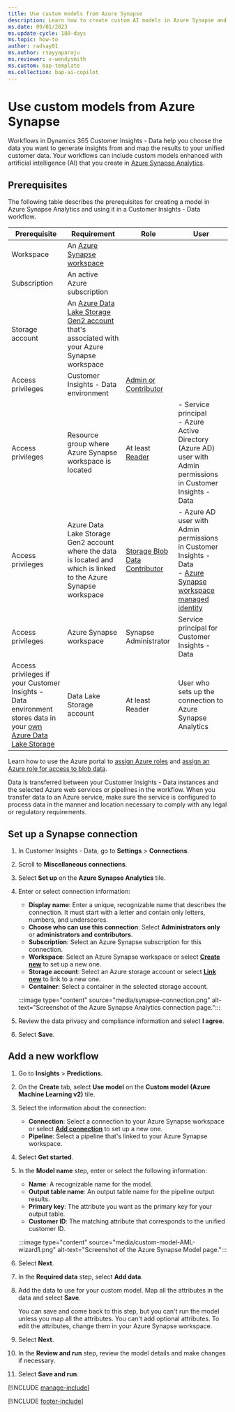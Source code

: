 ```yaml
---
title: Use custom models from Azure Synapse
description: Learn how to create custom AI models in Azure Synapse and use them in your Dynamics 365 Customer Insights workflows.
ms.date: 09/01/2023
ms.update-cycle: 180-days
ms.topic: how-to
author: radsay01
ms.author: rsayyaparaju
ms.reviewer: v-wendysmith
ms.custom: bap-template
ms.collection: bap-ai-copilot 
---
```


# Use custom models from Azure Synapse

Workflows in Dynamics 365 Customer Insights - Data help you choose the data you want to generate insights from and map the results to your unified customer data. Your workflows can include custom models enhanced with artificial intelligence (AI) that you create in [Azure Synapse Analytics](/azure/synapse-analytics/machine-learning/what-is-machine-learning).

## Prerequisites

The following table describes the prerequisites for creating a model in Azure Synapse Analytics and using it in a Customer Insights - Data workflow.

| Prerequisite | Requirement | Role | User |
| --- | --- | --- | --- |
| Workspace | An [Azure Synapse workspace](/azure/synapse-analytics/get-started-create-workspace) | | |
| Subscription | An active Azure subscription | | |
| Storage account | An [Azure Data Lake Storage Gen2 account](/azure/storage/blobs/data-lake-storage-quickstart-create-account) that's associated with your Azure Synapse workspace | | |
| Access privileges | Customer Insights - Data environment | [Admin or Contributor](/azure/role-based-access-control/rbac-and-directory-admin-roles) | |
| Access privileges | Resource group where Azure Synapse workspace is located | At least [Reader](/azure/role-based-access-control/role-assignments-portal) | - Service principal<br/> - Azure Active Directory (Azure AD) user with Admin permissions in Customer Insights - Data |
| Access privileges | Azure Data Lake Storage Gen2 account where the data is located and which is linked to the Azure Synapse workspace | [Storage Blob Data Contributor](/azure/role-based-access-control/built-in-roles#storage-blob-data-contributor) | - Azure AD user with Admin permissions in Customer Insights - Data<br/> - [Azure Synapse workspace managed identity](/azure/synapse-analytics/security/synapse-workspace-managed-identity) |
| Access privileges | Azure Synapse workspace | Synapse Administrator | Service principal for Customer Insights - Data |
| Access privileges if your Customer Insights - Data environment stores data in your [own Azure Data Lake Storage](own-data-lake-storage.md) | Data Lake Storage account | At least Reader | User who sets up the connection to Azure Synapse Analytics |

Learn how to use the Azure portal to [assign Azure roles](/azure/role-based-access-control/role-assignments-portal) and [assign an Azure role for access to blob data](/azure/storage/common/storage-auth-aad-rbac-portal).

Data is transferred between your Customer Insights - Data instances and the selected Azure web services or pipelines in the workflow. When you transfer data to an Azure service, make sure the service is configured to process data in the manner and location necessary to comply with any legal or regulatory requirements.

## Set up a Synapse connection

1. In Customer Insights - Data, go to **Settings** > **Connections**.

1. Scroll to **Miscellaneous connections**.

1. Select **Set up** on the **Azure Synapse Analytics** tile.

1. Enter or select connection information:

   - **Display name**: Enter a unique, recognizable name that describes the connection. It must start with a letter and contain only letters, numbers, and underscores.
   - **Choose who can use this connection**: Select **Administrators only** or **administrators and contributors**.
   - **Subscription**: Select an Azure Synapse subscription for this connection.
   - **Workspace**: Select an Azure Synapse workspace or select [**Create new**](/azure/synapse-analytics/quickstart-create-workspace) to set up a new one.
   - **Storage account**: Select an Azure storage account or select [**Link new**](/azure/storage/common/storage-account-create?bc=%2Fazure%2Fsynapse-analytics%2Fbreadcrumb%2Ftoc.json&tabs=azure-portal) to link to a new one.
   - **Container**: Select a container in the selected storage account.

   :::image type="content" source="media/synapse-connection.png" alt-text="Screenshot of the Azure Synapse Analytics connection page.":::
  
1. Review the data privacy and compliance information and select **I agree**.

1. Select **Save**.

## Add a new workflow

1. Go to **Insights** > **Predictions**.

1. On the **Create** tab, select **Use model** on the **Custom model (Azure Machine Learning v2)** tile.

1. Select the information about the connection:

   - **Connection**: Select a connection to your Azure Synapse workspace or select [**Add connection**](#set-up-a-synapse-connection) to set up a new one.
   - **Pipeline**: Select a pipeline that's linked to your Azure Synapse workspace.

1. Select **Get started**.

1. In the **Model name** step, enter or select the following information:

   - **Name**: A recognizable name for the model.
   - **Output table name**: An output table name for the pipeline output results.
   - **Primary key**: The attribute you want as the primary key for your output table.
   - **Customer ID**: The matching attribute that corresponds to the unified customer ID.

   :::image type="content" source="media/custom-model-AML-wizard1.png" alt-text="Screenshot of the Azure Synapse Model page.":::
  
1. Select **Next**.

1. In the **Required data** step, select **Add data**.

1. Add the data to use for your custom model. Map all the attributes in the data and select **Save**.

   You can save and come back to this step, but you can't run the model unless you map all the attributes. You can't add optional attributes. To edit the attributes, change them in your Azure Synapse workspace.

1. Select **Next**.

1. In the **Review and run** step, review the model details and make changes if necessary.

1. Select **Save and run**.

[!INCLUDE [manage-include](includes/custom-models-manage.md)]

[!INCLUDE [footer-include](includes/footer-banner.md)]
